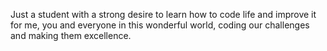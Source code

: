 Just a student with a strong desire to learn how to code life and improve it for me, you and everyone in this wonderful world, coding our challenges and making them excellence.

